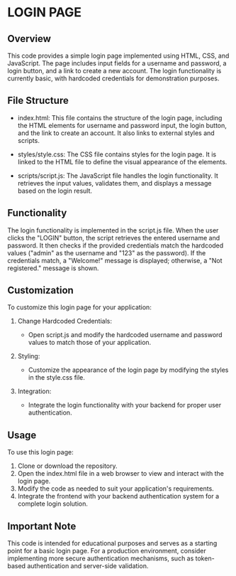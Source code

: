 # LOGIN PAGE

## Overview
This code provides a simple login page implemented using HTML, CSS, and JavaScript. The page includes input fields for a username and password, a login button, and a link to create a new account. The login functionality is currently basic, with hardcoded credentials for demonstration purposes.

## File Structure
* index.html: This file contains the structure of the login page, including the HTML elements for username and password input, the login button, and the link to create an account. It also links to external styles and scripts.

* styles/style.css: The CSS file contains styles for the login page. It is linked to the HTML file to define the visual appearance of the elements.

* scripts/script.js: The JavaScript file handles the login functionality. It retrieves the input values, validates them, and displays a message based on the login result.

## Functionality
The login functionality is implemented in the script.js file. When the user clicks the "LOGIN" button, the script retrieves the entered username and password. It then checks if the provided credentials match the hardcoded values ("admin" as the username and "123" as the password). If the credentials match, a "Welcome!" message is displayed; otherwise, a "Not registered." message is shown.

## Customization
To customize this login page for your application:

1. Change Hardcoded Credentials:
    * Open script.js and modify the hardcoded username and password values to match those of your application.

2. Styling:
    * Customize the appearance of the login page by modifying the styles in the style.css file.

3. Integration:
    * Integrate the login functionality with your backend for proper user authentication.

## Usage
To use this login page:

1. Clone or download the repository.
2. Open the index.html file in a web browser to view and interact with the login page.
3. Modify the code as needed to suit your application's requirements.
4. Integrate the frontend with your backend authentication system for a complete login solution.

## Important Note
This code is intended for educational purposes and serves as a starting point for a basic login page. For a production environment, consider implementing more secure authentication mechanisms, such as token-based authentication and server-side validation.